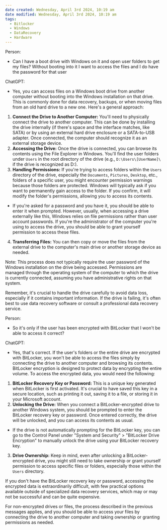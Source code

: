 ```yaml
---
date created: Wednesday, April 3rd 2024, 10:19 am
date modified: Wednesday, April 3rd 2024, 10:19 am
tags:
  - Bitlocker
  - Windows
  - DataRecovery
  - Hardware
---
```


Person: 
- Can I have a boot drive with Windows on it and open user folders to get my files?  Without booting into it I want to access the files and I do have the password for that user

ChatGPT: 
- Yes, you can access files on a Windows boot drive from another computer without booting into the Windows installation on that drive. This is commonly done for data recovery, backups, or when moving files from an old hard drive to a new one. Here's a general approach: 
1. **Connect the Drive to Another Computer:**  You'll need to physically connect the drive to another computer. This can be done by installing the drive internally (if there's space and the interface matches, like SATA) or by using an external hard drive enclosure or a SATA-to-USB adapter. Once connected, the computer should recognize it as an external storage device. 
2. **Accessing the Drive:**  Once the drive is connected, you can browse its contents using the File Explorer in Windows. You'll find the user folders under `Users` in the root directory of the drive (e.g., `D:\Users\[UserName]\` if the drive is recognized as D:). 
3. **Handling Permissions:**  If you're trying to access folders within the `Users` directory of the drive, especially the `Documents`, `Pictures`, `Desktop`, etc., folders of a specific user, you might encounter permission warnings because those folders are protected. Windows will typically ask if you want to permanently gain access to the folder. If you confirm, it will modify the folder's permissions, allowing you to access its contents.
- If you're asked for a password and you have it, you should be able to enter it when prompted. However, usually, when accessing a drive externally like this, Windows relies on file permissions rather than user account passwords. If you're the administrator of the computer you're using to access the drive, you should be able to grant yourself permission to access these files. 
4. **Transferring Files:**  You can then copy or move the files from the external drive to the computer's main drive or another storage device as needed.

Note: This process does not typically require the user password of the Windows installation on the drive being accessed. Permissions are managed through the operating system of the computer to which the drive is currently connected, assuming you have administrative rights on that system.

Remember, it's crucial to handle the drive carefully to avoid data loss, especially if it contains important information. If the drive is failing, it's often best to use data recovery software or consult a professional data recovery service.

Person: 
- So it's only if the user has been encrypted with BitLocker that I won't be able to access it correct?

ChatGPT: 
- Yes, that's correct. If the user's folders or the entire drive are encrypted with BitLocker, you won't be able to access the files simply by connecting the drive to another computer and browsing its contents. BitLocker encryption is designed to protect data by encrypting the entire volume. To access the encrypted data, you would need the following: 
1. **BitLocker Recovery Key or Password:**  This is a unique key generated when BitLocker is first activated. It's crucial to have saved this key in a secure location, such as printing it out, saving it to a file, or storing it in your Microsoft account. 
2. **Unlocking the Drive:**  When you connect a BitLocker-encrypted drive to another Windows system, you should be prompted to enter the BitLocker recovery key or password. Once entered correctly, the drive will be unlocked, and you can access its contents as usual.
- If the drive is not automatically prompting for the BitLocker key, you can go to the Control Panel under "System and Security" > "BitLocker Drive Encryption" to manually unlock the drive using your BitLocker recovery key. 
3. **Drive Ownership:**  Keep in mind, even after unlocking a BitLocker-encrypted drive, you might still need to take ownership or grant yourself permission to access specific files or folders, especially those within the `Users` directory.

If you don't have the BitLocker recovery key or password, accessing the encrypted data is extraordinarily difficult, with few practical options available outside of specialized data recovery services, which may or may not be successful and can be quite expensive.

For non-encrypted drives or files, the process described in the previous messages applies, and you should be able to access your files by connecting the drive to another computer and taking ownership or granting permissions as needed.
